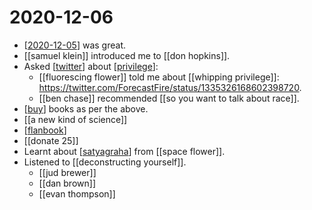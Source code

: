 # 2020-12-06

- [[2020-12-05]] was great.
- [[samuel klein]] introduced me to [[don hopkins]].
- Asked [[twitter]] about [[privilege]]:
  - [[fluorescing flower]] told me about [[whipping privilege]]: https://twitter.com/ForecastFire/status/1335326168602398720.
  - [[ben chase]] recommended [[so you want to talk about race]].
- [[buy]] books as per the above.
- [[a new kind of science]]
- [[flanbook]]
- [[donate 25]]
- Learnt about [[satyagraha]] from [[space flower]].
- Listened to [[deconstructing yourself]].
  - [[jud brewer]]
  - [[dan brown]]
  - [[evan thompson]]

[//begin]: # "Autogenerated link references for markdown compatibility"
[2020-12-05]: 2020-12-05 "2020-12-05"
[samuel-klein]: ../samuel-klein "Samuel Klein"
[don-hopkins]: ../don-hopkins "Don Hopkins"
[twitter]: ../twitter "Twitter"
[privilege]: ../privilege "Privilege"
[whipping-privilege]: ../whipping-privilege "Whipping Privilege"
[ben-chase]: ../ben-chase "Ben Chase"
[so-you-want-to-talk-about-race]: ../so-you-want-to-talk-about-race "So You Want to Talk about Race"
[buy]: ../buy "Buy"
[a-new-kind-of-science]: ../a-new-kind-of-science "A New Kind of Science"
[flanbook]: ../flanbook "Flanbook"
[donate-25]: ../donate-25 "Donate 25"
[satyagraha]: ../satyagraha "Satyagraha"
[space-flower]: ../space-flower "Space Flower"
[deconstructing-yourself]: ../deconstructing-yourself "Deconstructing Yourself"
[evan-thompson]: ../evan-thompson "Evan Thompson"
[//end]: # "Autogenerated link references"